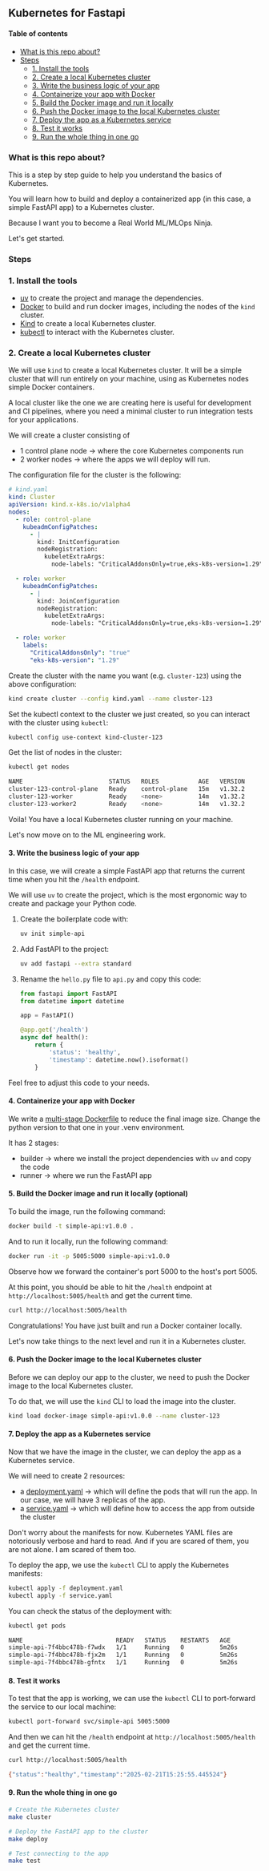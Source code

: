 ## Kubernetes for Fastapi

#### Table of contents

- [What is this repo about?](#what-is-this-repo-about)
- [Steps](#steps)
    - [1. Install the tools](#1-install-the-tools)
    - [2. Create a local Kubernetes cluster](#2-create-a-local-kubernetes-cluster)
    - [3. Write the business logic of your app](#3-write-the-business-logic-of-your-app)
    - [4. Containerize your app with Docker](#4-containerize-your-app-with-docker)
    - [5. Build the Docker image and run it locally](#5-build-the-docker-image-and-run-it-locally-optional)
    - [6. Push the Docker image to the local Kubernetes cluster](#6-push-the-docker-image-to-the-local-kubernetes-cluster)
    - [7. Deploy the app as a Kubernetes service](#7-deploy-the-app-as-a-kubernetes-service)
    - [8. Test it works](#8-test-it-works)
    - [9. Run the whole thing in one go](#9-run-the-whole-thing-in-one-go)


### What is this repo about?
This is a step by step guide to help you understand the basics of Kubernetes.

You will learn how to build and deploy a containerized app (in this case, a simple FastAPI app)
to a Kubernetes cluster.

Because I want you to become a Real World ML/MLOps Ninja.

Let's get started.

### Steps

### 1. Install the tools

- [uv](https://docs.astral.sh/uv/getting-started/installation/) to create the project and manage the dependencies.
- [Docker](https://docs.docker.com/get-docker/) to build and run docker images, including the nodes of the `kind` cluster.
- [Kind](https://kind.sigs.k8s.io/docs/user/quick-start/) to create a local Kubernetes cluster.
- [kubectl](https://kubernetes.io/docs/tasks/tools/) to interact with the Kubernetes cluster.

### 2. Create a local Kubernetes cluster

We will use `kind` to create a local Kubernetes cluster. It will be a simple cluster that
will run entirely on your machine, using as Kubernetes nodes simple Docker containers.

A local cluster like the one we are creating here is useful for development and CI pipelines,
where you need a minimal cluster to run integration tests for your applications.

We will create a cluster consisting of
- 1 control plane node -> where the core Kubernetes components run
- 2 worker nodes -> where the apps we will deploy will run.

The configuration file for the cluster is the following:

```yaml
# kind.yaml
kind: Cluster
apiVersion: kind.x-k8s.io/v1alpha4
nodes:
  - role: control-plane
    kubeadmConfigPatches:
      - |
        kind: InitConfiguration
        nodeRegistration:
          kubeletExtraArgs:
            node-labels: "CriticalAddonsOnly=true,eks-k8s-version=1.29"

  - role: worker
    kubeadmConfigPatches:
      - |
        kind: JoinConfiguration
        nodeRegistration:
          kubeletExtraArgs:
            node-labels: "CriticalAddonsOnly=true,eks-k8s-version=1.29"

  - role: worker
    labels:
      "CriticalAddonsOnly": "true"
      "eks-k8s-version": "1.29"
```

Create the cluster with the name you want (e.g. `cluster-123`) using the above configuration:
```bash
kind create cluster --config kind.yaml --name cluster-123
```

Set the kubectl context to the cluster we just created, so you can interact with the cluster using `kubectl`:

```bash
kubectl config use-context kind-cluster-123
```

Get the list of nodes in the cluster:

```bash
kubectl get nodes

NAME                        STATUS   ROLES           AGE   VERSION
cluster-123-control-plane   Ready    control-plane   15m   v1.32.2
cluster-123-worker          Ready    <none>          14m   v1.32.2
cluster-123-worker2         Ready    <none>          14m   v1.32.2
```

Voila! You have a local Kubernetes cluster running on your machine.

Let's now move on to the ML engineering work.

#### 3. Write the business logic of your app

In this case, we will create a simple FastAPI app that returns the current time when you hit the `/health` endpoint.

We will use `uv` to create the project, which is the most ergonomic way to create and package your Python code.

1. Create the boilerplate code with:
    ```bash
    uv init simple-api
    ```

2. Add FastAPI to the project:
    ```bash
    uv add fastapi --extra standard
    ```

3. Rename the `hello.py` file to `api.py` and copy this code:
    ```python
    from fastapi import FastAPI
    from datetime import datetime

    app = FastAPI()

    @app.get('/health')
    async def health():
        return {
            'status': 'healthy',
            'timestamp': datetime.now().isoformat()
        }
    ```

Feel free to adjust this code to your needs.

#### 4. Containerize your app with Docker

We write a [multi-stage Dockerfile](./Dockerfile) to reduce the final image size. 
Change the python version to that one in your .venv environment.

It has 2 stages:

- builder -> where we install the project dependencies with `uv` and copy the code
- runner -> where we run the FastAPI app


#### 5. Build the Docker image and run it locally (optional)

To build the image, run the following command:

```bash
docker build -t simple-api:v1.0.0 .
```

And to run it locally, run the following command:

```bash
docker run -it -p 5005:5000 simple-api:v1.0.0
```
Observe how we forward the container's port 5000 to the host's port 5005.

At this point, you should be able to hit the `/health` endpoint at `http://localhost:5005/health` and get the current time.

```bash
curl http://localhost:5005/health
```

Congratulations! You have just built and run a Docker container locally.

Let's now take things to the next level and run it in a Kubernetes cluster.


#### 6. Push the Docker image to the local Kubernetes cluster

Before we can deploy our app to the cluster, we need to push the Docker image to the local Kubernetes cluster.

To do that, we will use the `kind` CLI to load the image into the cluster.

```bash
kind load docker-image simple-api:v1.0.0 --name cluster-123
```

#### 7. Deploy the app as a Kubernetes service

Now that we have the image in the cluster, we can deploy the app as a Kubernetes service.

We will need to create 2 resources:

- a [deployment.yaml](./deployment.yaml) -> which will define the pods that will run the app. In our case, we will have 3 replicas of the app.
- a [service.yaml](./service.yaml) -> which will define how to access the app from outside the cluster

Don't worry about the manifests for now. Kubernetes YAML files are notoriously verbose and hard to read.
And if you are scared of them, you are not alone. I am scared of them too.

To deploy the app, we use the `kubectl` CLI to apply the Kubernetes manifests:

```bash
kubectl apply -f deployment.yaml
kubectl apply -f service.yaml
```

You can check the status of the deployment with:

```bash
kubectl get pods

NAME                          READY   STATUS    RESTARTS   AGE
simple-api-7f4bbc478b-f7wdx   1/1     Running   0          5m26s
simple-api-7f4bbc478b-fjx2m   1/1     Running   0          5m26s
simple-api-7f4bbc478b-gfntx   1/1     Running   0          5m26s
```


#### 8. Test it works

To test that the app is working, we can use the `kubectl` CLI to port-forward the service to our local machine:

```bash
kubectl port-forward svc/simple-api 5005:5000
```

And then we can hit the `/health` endpoint at `http://localhost:5005/health` and get the current time.

```bash
curl http://localhost:5005/health

{"status":"healthy","timestamp":"2025-02-21T15:25:55.445524"}
```

#### 9. Run the whole thing in one go

```bash
# Create the Kubernetes cluster
make cluster

# Deploy the FastAPI app to the cluster
make deploy

# Test connecting to the app
make test
```